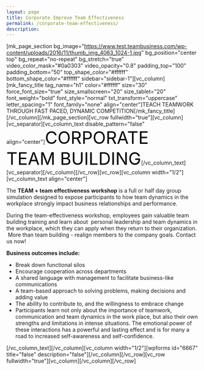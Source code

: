 ```yaml
---
layout: page
title: Corporate Improve Team Effectiveness
permalink: /corporate-team-effectiveness/
description:
---
```

[mk_page_section bg_image="https://www.test.teambusiness.com/wp-content/uploads/2016/11/thumb_img_4063_1024-1.jpg" bg_position="center top" bg_repeat="no-repeat" bg_stretch="true" video_color_mask="#0a0303" video_opacity="0.8" padding_top="100" padding_bottom="50" top_shape_color="#ffffff" bottom_shape_color="#ffffff" sidebar="sidebar-1"][vc_column][mk_fancy_title tag_name="h1" color="#ffffff" size="30" force_font_size="true" size_smallscreen="20" size_tablet="20" font_weight="bold" font_style="normal" txt_transform="uppercase" letter_spacing="1" font_family="none" align="center"]TEACH TEAMWORK THROUGH FAST PACED, DYNAMIC COMPETITION[/mk_fancy_title][/vc_column][/mk_page_section][vc_row fullwidth="true"][vc_column][vc_separator][vc_column_text disable_pattern="false" align="center"]<span style="color: #000; font-size: 45px;">CORPORATE TEAM BUILDING</span>[/vc_column_text][vc_separator][/vc_column][/vc_row][vc_row][vc_column width="1/2"][vc_column_text align="center"]
<p style="text-align: left;">The <strong>TEAM + team effectiveness</strong> <strong>workshop</strong> is a full or half day group simulation designed to expose participants to how team dynamics in the workplace strongly impact business relationships and performance.</p>
<p style="text-align: left;">During the team-effectiveness workshop, employees gain valuable team building training and learn about  personal leadership and team dynamics in the workplace, which they can apply when they return to their organization.  More than team building - realign members to the company goals. Contact us now!</p>
<p style="text-align: left;"><strong>Business outcomes include:</strong></p>

<ul>
 	<li style="text-align: left;">Break down functional silos</li>
 	<li style="text-align: left;">Encourage cooperation across departments</li>
 	<li style="text-align: left;">A shared language with management to facilitate business-like communications</li>
 	<li style="text-align: left;">A team-based approach to solving problems, making decisions and adding value</li>
 	<li style="text-align: left;">The ability to contribute to, and the willingness to embrace change</li>
 	<li style="text-align: left;">Participants learn not only about the importance of teamwork, communication and team dynamics in the work place, but also their own strengths and limitations in intense situations. The emotional power of these interactions has a powerful and lasting effect and is for many a road to increased self-awareness and self-confidence.</li>
</ul>
<style>div.wpforms-container-full .wpforms-form input[type=submit], div.wpforms-container-full .wpforms-form button[type=submit], div.wpforms-container-full .wpforms-form .wpforms-page-button{background:#000!important;}</style>

[/vc_column_text][/vc_column][vc_column width="1/2"][wpforms id="6667" title="false" description="false"][/vc_column][/vc_row][vc_row fullwidth="true"][vc_column][/vc_column][/vc_row]
